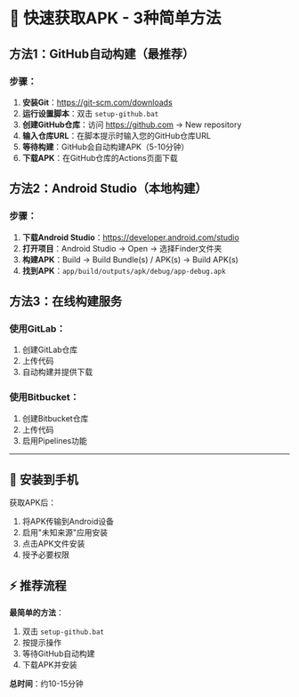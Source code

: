 # 🚀 快速获取APK - 3种简单方法

## 方法1：GitHub自动构建（最推荐）

### 步骤：
1. **安装Git**：https://git-scm.com/downloads
2. **运行设置脚本**：双击 `setup-github.bat`
3. **创建GitHub仓库**：访问 https://github.com → New repository
4. **输入仓库URL**：在脚本提示时输入您的GitHub仓库URL
5. **等待构建**：GitHub会自动构建APK（5-10分钟）
6. **下载APK**：在GitHub仓库的Actions页面下载

## 方法2：Android Studio（本地构建）

### 步骤：
1. **下载Android Studio**：https://developer.android.com/studio
2. **打开项目**：Android Studio → Open → 选择Finder文件夹
3. **构建APK**：Build → Build Bundle(s) / APK(s) → Build APK(s)
4. **找到APK**：`app/build/outputs/apk/debug/app-debug.apk`

## 方法3：在线构建服务

### 使用GitLab：
1. 创建GitLab仓库
2. 上传代码
3. 自动构建并提供下载

### 使用Bitbucket：
1. 创建Bitbucket仓库
2. 上传代码
3. 启用Pipelines功能

---

## 📱 安装到手机

获取APK后：
1. 将APK传输到Android设备
2. 启用"未知来源"应用安装
3. 点击APK文件安装
4. 授予必要权限

## ⚡ 推荐流程

**最简单的方法**：
1. 双击 `setup-github.bat`
2. 按提示操作
3. 等待GitHub自动构建
4. 下载APK并安装

**总时间**：约10-15分钟 